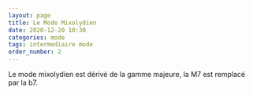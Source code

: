 ```yaml
---
layout: page
title: Le Mode Mixolydien
date: 2020-12-20 10:30
categories: mode
tags: intermediaire mode
order_number: 2
---
```


Le mode mixolydien est dérivé de la gamme majeure, la M7 est remplacé par la b7.
